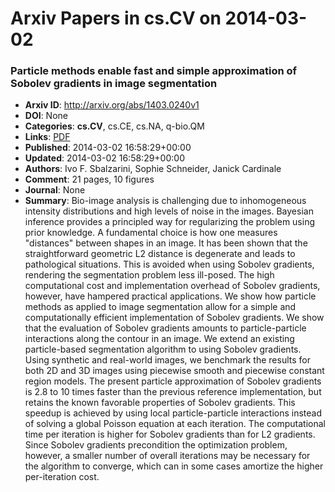 # Arxiv Papers in cs.CV on 2014-03-02
### Particle methods enable fast and simple approximation of Sobolev gradients in image segmentation
- **Arxiv ID**: http://arxiv.org/abs/1403.0240v1
- **DOI**: None
- **Categories**: **cs.CV**, cs.CE, cs.NA, q-bio.QM
- **Links**: [PDF](http://arxiv.org/pdf/1403.0240v1)
- **Published**: 2014-03-02 16:58:29+00:00
- **Updated**: 2014-03-02 16:58:29+00:00
- **Authors**: Ivo F. Sbalzarini, Sophie Schneider, Janick Cardinale
- **Comment**: 21 pages, 10 figures
- **Journal**: None
- **Summary**: Bio-image analysis is challenging due to inhomogeneous intensity distributions and high levels of noise in the images. Bayesian inference provides a principled way for regularizing the problem using prior knowledge. A fundamental choice is how one measures "distances" between shapes in an image. It has been shown that the straightforward geometric L2 distance is degenerate and leads to pathological situations. This is avoided when using Sobolev gradients, rendering the segmentation problem less ill-posed. The high computational cost and implementation overhead of Sobolev gradients, however, have hampered practical applications. We show how particle methods as applied to image segmentation allow for a simple and computationally efficient implementation of Sobolev gradients. We show that the evaluation of Sobolev gradients amounts to particle-particle interactions along the contour in an image. We extend an existing particle-based segmentation algorithm to using Sobolev gradients. Using synthetic and real-world images, we benchmark the results for both 2D and 3D images using piecewise smooth and piecewise constant region models. The present particle approximation of Sobolev gradients is 2.8 to 10 times faster than the previous reference implementation, but retains the known favorable properties of Sobolev gradients. This speedup is achieved by using local particle-particle interactions instead of solving a global Poisson equation at each iteration. The computational time per iteration is higher for Sobolev gradients than for L2 gradients. Since Sobolev gradients precondition the optimization problem, however, a smaller number of overall iterations may be necessary for the algorithm to converge, which can in some cases amortize the higher per-iteration cost.



